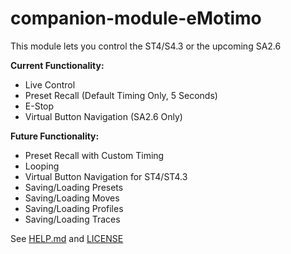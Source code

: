 # companion-module-eMotimo

This module lets you control the ST4/S4.3 or the upcoming SA2.6

**Current Functionality:**
- Live Control
- Preset Recall (Default Timing Only, 5 Seconds)
- E-Stop
- Virtual Button Navigation (SA2.6 Only)

**Future Functionality:**
- Preset Recall with Custom Timing
- Looping
- Virtual Button Navigation for ST4/ST4.3
- Saving/Loading Presets
- Saving/Loading Moves
- Saving/Loading Profiles
- Saving/Loading Traces

See [HELP.md](./HELP.md) and [LICENSE](./LICENSE)
